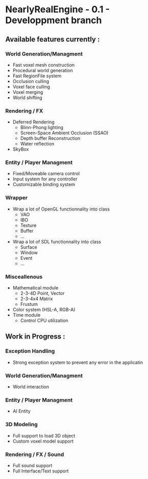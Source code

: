 # NearlyRealEngine - 0.1 - Developpment branch

## Available features currently :
### World Generation/Managment
* Fast voxel mesh construction
* Procedural world generation
* Fast RegionFile system
* Occlusion culling
* Voxel face culling
* Voxel merging
* World shifting

### Rendering / FX
* Deferred Rendering
    * Blinn-Phong lighting
    * Screen-Space Ambient Occlusion (SSAO)
    * Depth buffer Reconstruction
    * Water reflection
* SkyBox

### Entity / Player Managment
* Fixed/Moveable camera control
* Input system for any controller
* Customizable binding system

### Wrapper
* Wrap a lot of OpenGL functionnality into class
    * VAO
    * IBO
    * Texture
    * Buffer
    * ...
* Wrap a lot of SDL functionnality into class
    * Surface
    * Window
    * Event
    * ...

### Misceallenous
* Mathematical module
    * 2-3-4D Point, Vector
    * 2-3-4x4 Matrix
    * Frustum
* Color system (HSL-A, RGB-A)
* Time module
    * Control CPU utilization

## Work in Progress :
### Exception Handling
* Strong exception system to prevent any error in the applicatin

### World Generation/Managment
* World interaction

### Entity / Player Managment
* AI Entity

### 3D Modeling
* Full support to load 3D object
* Custom voxel model support

### Rendering / FX / Sound
* Full sound support
* Full Interface/Text support
